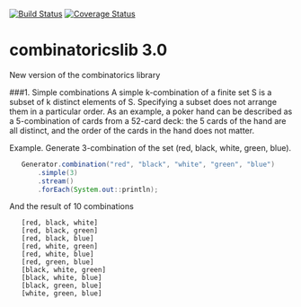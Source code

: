 [![Build Status](https://secure.travis-ci.org/dpaukov/combinatoricslib3.png)](http://travis-ci.org/dpaukov/combinatoricslib3) [![Coverage Status](https://coveralls.io/repos/github/dpaukov/combinatoricslib3/badge.svg?branch=master)](https://coveralls.io/github/dpaukov/combinatoricslib3?branch=master)

combinatoricslib 3.0
====================

New version of the combinatorics library

###1. Simple combinations
A simple k-combination of a finite set S is a subset of k distinct elements of S. Specifying a subset does not arrange them in a particular order. As an example, a poker hand can be described as a 5-combination of cards from a 52-card deck: the 5 cards of the hand are all distinct, and the order of the cards in the hand does not matter.

Example. Generate 3-combination of the set (red, black, white, green, blue).

```java
   Generator.combination("red", "black", "white", "green", "blue")
       .simple(3)
       .stream()
       .forEach(System.out::println);

```
And the result of 10 combinations
```
   [red, black, white]
   [red, black, green]
   [red, black, blue]
   [red, white, green]
   [red, white, blue]
   [red, green, blue]
   [black, white, green]
   [black, white, blue]
   [black, green, blue]
   [white, green, blue]
```
